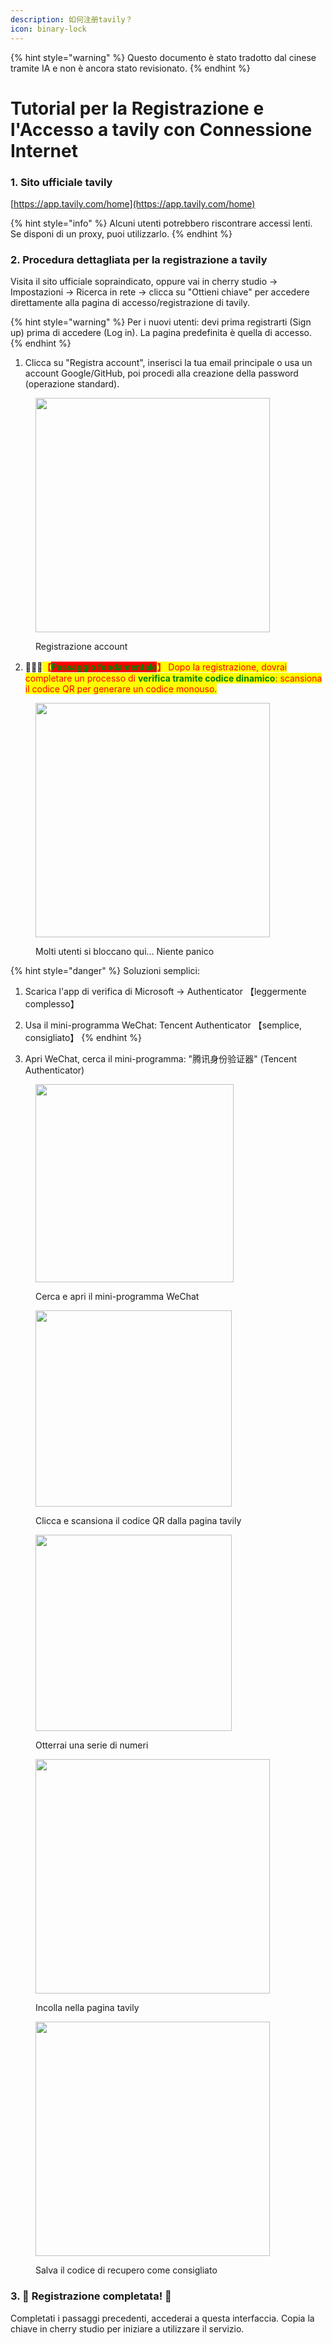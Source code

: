 ```yaml
---
description: 如何注册tavily？
icon: binary-lock
---
```


{% hint style="warning" %}
Questo documento è stato tradotto dal cinese tramite IA e non è ancora stato revisionato.
{% endhint %}

# Tutorial per la Registrazione e l'Accesso a tavily con Connessione Internet

### 1. Sito ufficiale tavily

[https://app.tavily.com/home](https://app.tavily.com/home)

{% hint style="info" %}
Alcuni utenti potrebbero riscontrare accessi lenti. Se disponi di un proxy, puoi utilizzarlo.
{% endhint %}

### 2. Procedura dettagliata per la registrazione a tavily

Visita il sito ufficiale sopraindicato, oppure vai in cherry studio → Impostazioni → Ricerca in rete → clicca su "Ottieni chiave" per accedere direttamente alla pagina di accesso/registrazione di tavily.

{% hint style="warning" %}
Per i nuovi utenti: devi prima registrarti (Sign up) prima di accedere (Log in). La pagina predefinita è quella di accesso.
{% endhint %}

1. Clicca su "Registra account", inserisci la tua email principale o usa un account Google/GitHub, poi procedi alla creazione della password (operazione standard).

<figure><img src="../../.gitbook/assets/image (117).png" alt="" width="375"><figcaption><p>Registrazione account</p></figcaption></figure>

2. 🚨🚨🚨<mark style="color:red;">**【**</mark><mark style="color:green;background-color:red;">**Passaggio fondamentale**</mark><mark style="color:red;">**】**</mark><mark style="color:red;"> Dopo la registrazione, dovrai completare un processo di </mark><mark style="color:green;">**verifica tramite codice dinamico**</mark><mark style="color:red;">: scansiona il codice QR per generare un codice monouso.</mark>

<figure><img src="../../.gitbook/assets/image (118).png" alt="" width="375"><figcaption><p>Molti utenti si bloccano qui... Niente panico</p></figcaption></figure>

{% hint style="danger" %}
Soluzioni semplici:
1. Scarica l'app di verifica di Microsoft → Authenticator 【leggermente complesso】
2. Usa il mini-programma WeChat: Tencent Authenticator 【semplice, consigliato】
{% endhint %}

3. Apri WeChat, cerca il mini-programma: "腾讯身份验证器" (Tencent Authenticator)

<figure><img src="../../.gitbook/assets/image (119).png" alt="" width="317"><figcaption><p>Cerca e apri il mini-programma WeChat</p></figcaption></figure>

<figure><img src="../../.gitbook/assets/image (120).png" alt="" width="314"><figcaption><p>Clicca e scansiona il codice QR dalla pagina tavily</p></figcaption></figure>

<figure><img src="../../.gitbook/assets/image (123).png" alt="" width="314"><figcaption><p>Otterrai una serie di numeri</p></figcaption></figure>

<figure><img src="../../.gitbook/assets/image (122).png" alt="" width="375"><figcaption><p>Incolla nella pagina tavily</p></figcaption></figure>

<figure><img src="../../.gitbook/assets/image (124).png" alt="" width="375"><figcaption><p>Salva il codice di recupero come consigliato</p></figcaption></figure>

### 3. 🎉 Registrazione completata! 🎉

Completati i passaggi precedenti, accederai a questa interfaccia. Copia la chiave in cherry studio per iniziare a utilizzare il servizio.

<figure><img src="../../.gitbook/assets/image (114).png" alt=""><figcaption></figcaption></figure>